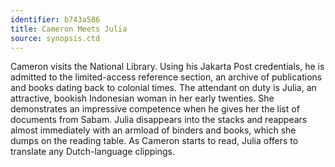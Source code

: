 ```yaml
---
identifier: b743a586
title: Cameron Meets Julia
source: synopsis.ctd 
---
```

Cameron visits the National Library. Using his Jakarta Post credentials,
he is admitted to the limited-access reference section, an archive of
publications and books dating back to colonial times. The attendant on
duty is Julia, an attractive, bookish Indonesian woman in her early
twenties. She demonstrates an impressive competence when he gives her
the list of documents from Sabam. Julia disappears into the stacks and
reappears almost immediately with an armload of binders and books, which
she dumps on the reading table. As Cameron starts to read, Julia offers
to translate any Dutch-language clippings.

